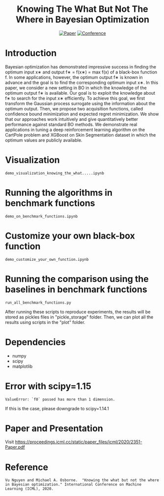 <div align="center">
  
# Knowing The What But Not The Where in Bayesian Optimization


[![Paper](http://img.shields.io/badge/paper-arxiv.2006.07593-B31B1B.svg)](https://arxiv.org/pdf/1905.02685.pdf)
[![Conference](https://icml.cc/static/core/img/ICML-logo.svg)](https://icml.cc/Conferences/2021/ScheduleMultitrack?event=9843)
</div>

# Introduction
Bayesian optimization has demonstrated impressive success in finding the optimum input x∗ and output f∗ = f(x∗) = max f(x) of a black-box function f. In some applications, however, the optimum output f∗ is known in advance and the goal is to find the corresponding optimum input x∗. In this paper, we consider a new setting in BO in which the knowledge of the optimum output f∗ is available. Our goal is to exploit the knowledge about f∗ to search for the input x∗ efficiently. To achieve this goal, we first transform the Gaussian process surrogate using the information about the optimum output. Then, we propose two acquisition functions, called confidence bound minimization and expected regret minimization. We show that our approaches work intuitively and give quantitatively better performance against standard BO methods. We demonstrate real applications in tuning a deep reinforcement learning algorithm on the CartPole problem and XGBoost on Skin Segmentation dataset in which the optimum values are publicly available.


# Visualization
```
demo_visualization_knowing_the_what.....ipynb
```

# Running the algorithms in benchmark functions
```
demo_on_benchmark_functions.ipynb
```

# Customize your own black-box function
```
demo_customize_your_own_function.ipynb
```

# Running the comparison using the baselines in benchmark functions
```
run_all_benchmark_functions.py
```

After running these scripts to reproduce experiments, the results will be stored as pickles files in "pickle_storage" folder.
Then, we can plot all the results using scripts in the "plot" folder.

# Dependencies
* numpy
* scipy
* matplotlib


# Error with scipy=1.15
```
ValueError: `f0` passed has more than 1 dimension.
```
If this is the case, please downgrade to scipy=1.14.1

# Paper and Presentation
Visit https://proceedings.icml.cc/static/paper_files/icml/2020/2351-Paper.pdf


# Reference
```
Vu Nguyen and Michael A. Osborne.  "Knowing the what but not the where in Bayesian optimization." International Conference on Machine Learning (ICML), 2020.
```
